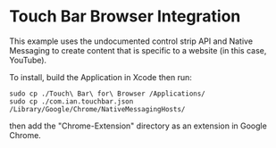 # Touch Bar Browser Integration

This example uses the undocumented control strip API and Native Messaging to create content that is specific to a website (in this case, YouTube).

To install, build the Application in Xcode then run:

```
sudo cp ./Touch\ Bar\ for\ Browser /Applications/
sudo cp ./com.ian.touchbar.json /Library/Google/Chrome/NativeMessagingHosts/
```

then add the "Chrome-Extension" directory as an extension in Google Chrome.
